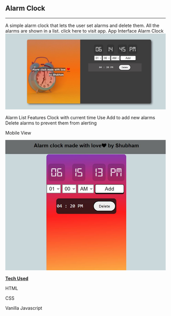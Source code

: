 <!DOCTYPE html>
<html lang="en">
  <head>
    <meta charset="UTF-8" />
    <meta http-equiv="X-UA-Compatible" content="IE=edge" />
    <meta name="viewport" content="width=device-width, initial-scale=1.0" />
   
  </head>
  <body>
    <h2>Alarm Clock</h2>
    <hr />
    A simple alarm clock that lets the user set alarms and delete them. All the
    alarms are shown in a list. click here to visit app. App Interface Alarm
    Clock
    <img src="./images/Capture.JPG" /><p>
    Alarm List Features Clock with current time Use Add to add new alarms Delete
    alarms to prevent them from alerting <p>Mobile View</p> <img
                                                                 src="./images/Capture_2.JPG" /> <p><strong><u>Tech Used</u></strong> <p>HTML <p>CSS <p>Vanilla Javascript
  </body>
</html>
